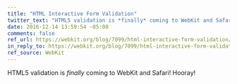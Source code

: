 ```yaml
---
title: "HTML Interactive Form Validation"
twitter_text: "HTML5 validation is *finally* coming to WebKit and Safari! Hooray!"
date: 2016-12-14 13:59:54 -05:00
comments: false
ref_url: https://webkit.org/blog/7099/html-interactive-form-validation/
in_reply_to: https://webkit.org/blog/7099/html-interactive-form-validation/
ref_source: WebKit
---
```


HTML5 validation is *finally* coming to WebKit and Safari! Hooray!